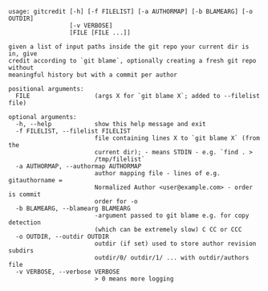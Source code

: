     usage: gitcredit [-h] [-f FILELIST] [-a AUTHORMAP] [-b BLAMEARG] [-o OUTDIR]
                     [-v VERBOSE]
                     [FILE [FILE ...]]

    given a list of input paths inside the git repo your current dir is in, give
    credit according to `git blame`, optionally creating a fresh git repo without
    meaningful history but with a commit per author

    positional arguments:
      FILE                  (args X for `git blame X`; added to --filelist file)

    optional arguments:
      -h, --help            show this help message and exit
      -f FILELIST, --filelist FILELIST
                            file containing lines X to `git blame X` (from the
                            current dir); - means STDIN - e.g. `find . >
                            /tmp/filelist`
      -a AUTHORMAP, --authormap AUTHORMAP
                            author mapping file - lines of e.g. gitauthorname =
                            Normalized Author <user@example.com> - order is commit
                            order for -o
      -b BLAMEARG, --blamearg BLAMEARG
                            -argument passed to git blame e.g. for copy detection
                            (which can be extremely slow) C CC or CCC
      -o OUTDIR, --outdir OUTDIR
                            outdir (if set) used to store author revision subdirs
                            outdir/0/ outdir/1/ ... with outdir/authors file
      -v VERBOSE, --verbose VERBOSE
                            > 0 means more logging
